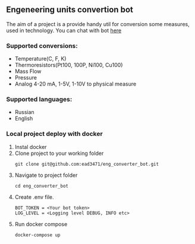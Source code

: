 ## Engeneering units convertion bot
The aim of a project is a provide handy util for conversion some measures, used in technology.
You can chat with bot [here](https://t.me/eng_unit_converter_bot)

### Supported conversions:
 - Temperature(C, F, K)
 - Thermoresistors(Pt100, 100P, Ni100, Cu100)
 - Mass Flow
 - Pressure
 - Analog 4-20 mA, 1-5V, 1-10V to physical measure



### Supported languages:
 - Russian
 - English

### Local project deploy with docker
1. Instal docker
2. Clone project to your working folder
    ```
    git clone git@github.com:ead3471/eng_converter_bot.git
    ```
3. Navigate to project folder
     ```
    cd eng_converter_bot
    ```
4. Create .env file.
     ```
    BOT_TOKEN = <Your bot token>
    LOG_LEVEL = <Logging level DEBUG, INFO etc>
    ```
5. Run docker compose
    ```
    docker-compose up 
     ```


